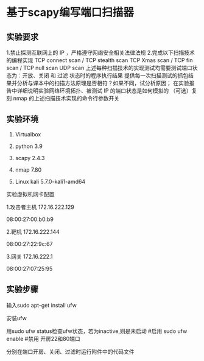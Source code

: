 # 基于scapy编写端口扫描器

## 实验要求

1.禁止探测互联网上的 IP ，严格遵守网络安全相关法律法规
2.完成以下扫描技术的编程实现
TCP connect scan / TCP stealth scan
TCP Xmas scan / TCP fin scan / TCP null scan
UDP scan
上述每种扫描技术的实现测试均需要测试端口状态为：开放、关闭 和 过滤 状态时的程序执行结果
提供每一次扫描测试的抓包结果并分析与课本中的扫描方法原理是否相符？如果不同，试分析原因；
在实验报告中详细说明实验网络环境拓扑、被测试 IP 的端口状态是如何模拟的
（可选）复刻 nmap 的上述扫描技术实现的命令行参数开关

## 实验环境
1. Virtualbox

2. python 3.9

2. scapy 2.4.3

3. nmap 7.80

4. Linux kali 5.7.0-kali1-amd64

实验虚拟机网卡配置

1.攻击者主机
172.16.222.129

08:00:27:00:b0:b9

2.靶机
172.16.222.144

08:00:27:22:9c:67

3.网关
172.16.222.1

08:00:27:07:25:95

## 实验步骤

输入sudo apt-get install ufw

安装ufw


用sudo ufw status检查ufw状态，若为inactive,则是未启动
#启用
sudo ufw enable
#禁用
开房22和80端口

分别在端口开房、关闭、过滤时运行附件中的代码文件